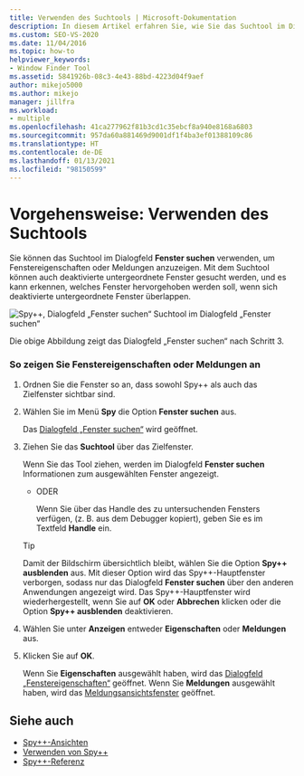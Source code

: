 ```yaml
---
title: Verwenden des Suchtools | Microsoft-Dokumentation
description: In diesem Artikel erfahren Sie, wie Sie das Suchtool im Dialogfeld „Fenster suchen“ des Spy++-Tools verwenden, um Fenstereigenschaften oder Meldungen während einer Debugsitzung anzuzeigen.
ms.custom: SEO-VS-2020
ms.date: 11/04/2016
ms.topic: how-to
helpviewer_keywords:
- Window Finder Tool
ms.assetid: 5841926b-08c3-4e43-88bd-4223d04f9aef
author: mikejo5000
ms.author: mikejo
manager: jillfra
ms.workload:
- multiple
ms.openlocfilehash: 41ca277962f81b3cd1c35ebcf8a940e8168a6803
ms.sourcegitcommit: 957da60a881469d9001df1f4ba3ef01388109c86
ms.translationtype: HT
ms.contentlocale: de-DE
ms.lasthandoff: 01/13/2021
ms.locfileid: "98150599"
---
```

# <a name="how-to-use-the-finder-tool"></a>Vorgehensweise: Verwenden des Suchtools
Sie können das Suchtool im Dialogfeld **Fenster suchen** verwenden, um Fenstereigenschaften oder Meldungen anzuzeigen. Mit dem Suchtool können auch deaktivierte untergeordnete Fenster gesucht werden, und es kann erkennen, welches Fenster hervorgehoben werden soll, wenn sich deaktivierte untergeordnete Fenster überlappen.

 ![Spy&#43;&#43;, Dialogfeld „Fenster suchen“](../debugger/media/icon_spy--_find.png "Icon_Spy++_Find") Suchtool im Dialogfeld „Fenster suchen“

 Die obige Abbildung zeigt das Dialogfeld „Fenster suchen“ nach Schritt 3.

### <a name="to-display-window-properties-or-messages"></a>So zeigen Sie Fenstereigenschaften oder Meldungen an

1. Ordnen Sie die Fenster so an, dass sowohl Spy++ als auch das Zielfenster sichtbar sind.

2. Wählen Sie im Menü **Spy** die Option **Fenster suchen** aus.

    Das [Dialogfeld „Fenster suchen“](../debugger/find-window-dialog-box.md) wird geöffnet.

3. Ziehen Sie das **Suchtool** über das Zielfenster.

    Wenn Sie das Tool ziehen, werden im Dialogfeld **Fenster suchen** Informationen zum ausgewählten Fenster angezeigt.

   - ODER

     Wenn Sie über das Handle des zu untersuchenden Fensters verfügen, (z. B. aus dem Debugger kopiert), geben Sie es im Textfeld **Handle** ein.

   > [!TIP]
   > Damit der Bildschirm übersichtlich bleibt, wählen Sie die Option **Spy++ ausblenden** aus. Mit dieser Option wird das Spy++-Hauptfenster verborgen, sodass nur das Dialogfeld **Fenster suchen** über den anderen Anwendungen angezeigt wird. Das Spy++-Hauptfenster wird wiederhergestellt, wenn Sie auf **OK** oder **Abbrechen** klicken oder die Option **Spy++ ausblenden** deaktivieren.

4. Wählen Sie unter **Anzeigen** entweder **Eigenschaften** oder **Meldungen** aus.

5. Klicken Sie auf **OK**.

    Wenn Sie **Eigenschaften** ausgewählt haben, wird das [Dialogfeld „Fenstereigenschaften“](../debugger/window-properties-dialog-box.md) geöffnet. Wenn Sie **Meldungen** ausgewählt haben, wird das [Meldungsansichtsfenster](../debugger/messages-view.md) geöffnet.

## <a name="see-also"></a>Siehe auch
- [Spy++-Ansichten](../debugger/spy-increment-views.md)
- [Verwenden von Spy++](../debugger/using-spy-increment.md)
- [Spy++-Referenz](../debugger/spy-increment-reference.md)